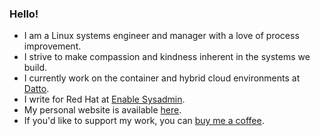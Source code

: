 ### Hello!

- I am a Linux systems engineer and manager with a love of process improvement.
- I strive to make compassion and kindness inherent in the systems we build.
- I currently work on the container and hybrid cloud environments at [Datto](https://datto.com).
- I write for Red Hat at [Enable Sysadmin](https://www.redhat.com/sysadmin/users/jonathan-roemer).
- My personal website is available [here](https://roemersoftworks.com).
- If you'd like to support my work, you can [buy me a coffee](https://ko-fi.com/jroemer).
